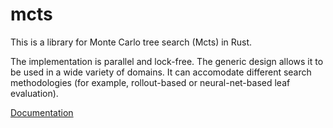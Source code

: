 # mcts

This is a library for Monte Carlo tree search (Mcts) in Rust.

The implementation is parallel and lock-free. The generic design allows it to be used in a wide variety of domains. It can accomodate different search methodologies (for example, rollout-based or neural-net-based leaf evaluation).

[Documentation](https://docs.rs/mcts)
